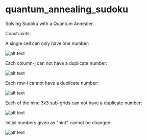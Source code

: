 # quantum_annealing_sudoku
Solving Sudoku with a Quantum Annealer. 


Constraints: 

A single cell can only have one number:

![alt text](https://cdn-images-1.medium.com/max/1116/1*7B27ezktcpRir8T-zMXu_A.png "A single cell can only have one number.")

Each column-j can not have a duplicate number:

![alt text](https://cdn-images-1.medium.com/max/1116/1*R6F8Xv3XBeFBlcy1-ldjhw.png "Each column-j can not have a duplicate number.")

Each row-i cannot have a duplicate number:
 
![alt text](https://cdn-images-1.medium.com/max/1116/1*uhpZn1xrolTIaW0Q-5aihQ.png "Each row-i cannot have a duplicate number.")

Each of the nine 3x3 sub-grids can not have a duplicate number:

![alt text](https://cdn-images-1.medium.com/max/1116/1*GdeDMIE-BkbGALPBNI6q1Q.png "Each of the nine 3x3 sub-grids can not have a duplicate number.")

Initial numbers given as "hint" cannot be changed:

![alt text](https://cdn-images-1.medium.com/max/1043/1*qKrJt94i8LAaOIcRXwQbFw.png "Initial numbers given as hint cannot be changed.")
